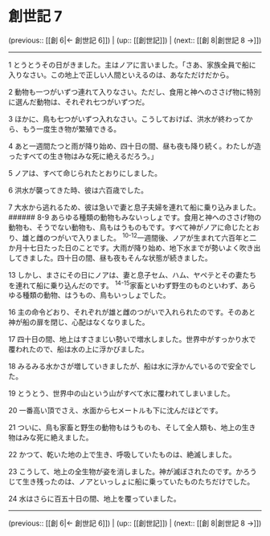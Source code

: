 # 創世記 7

(previous:: [[創 6|← 創世記 6]]) | (up:: [[創世記]]) | (next:: [[創 8|創世記 8 →]])

***




1 
とうとうその日がきました。主はノアに言いました。「さあ、家族全員で船に入りなさい。この地上で正しい人間といえるのは、あなただけだから。 



2 
動物も一つがいずつ連れて入りなさい。ただし、食用と神へのささげ物に特別に選んだ動物は、それぞれ七つがいずつだ。 



3 
ほかに、鳥も七つがいずつ入れなさい。こうしておけば、洪水が終わってから、もう一度生き物が繁殖できる。 



4 
あと一週間たつと雨が降り始め、四十日の間、昼も夜も降り続く。わたしが造ったすべての生き物はみな死に絶えるだろう。」 



5 
ノアは、すべて命じられたとおりにしました。 



6 
洪水が襲ってきた時、彼は六百歳でした。 



7 
大水から逃れるため、彼は急いで妻と息子夫婦を連れて船に乗り込みました。 ###### 8-9 あらゆる種類の動物もみないっしょです。食用と神へのささげ物の動物も、そうでない動物も、鳥もはうものもです。すべて神がノアに命じたとおり、雄と雌のつがいで入りました。 <sup class="versenum">10-12</sup>一週間後、ノアが生まれて六百年と二か月十七日たった日のことです。大雨が降り始め、地下水までが勢いよく吹き出してきました。四十日の間、昼も夜もそんな状態が続きました。 



13 
しかし、まさにその日にノアは、妻と息子セム、ハム、ヤペテとその妻たちを連れて船に乗り込んだのです。 <sup class="versenum">14-15</sup>家畜といわず野生のものといわず、あらゆる種類の動物、はうもの、鳥もいっしょでした。 



16 
主の命令どおり、それぞれが雄と雌のつがいで入れられたのです。そのあと神が船の扉を閉じ、心配はなくなりました。 



17 
四十日の間、地上はすさまじい勢いで増水しました。世界中がすっかり水で覆われたので、船は水の上に浮かびました。 



18 
みるみる水かさが増していきましたが、船は水に浮かんでいるので安全でした。 



19 
とうとう、世界中の山という山がすべて水に覆われてしまいました。 



20 
一番高い頂でさえ、水面から七メートルも下に沈んだほどです。 



21 
ついに、鳥も家畜と野生の動物もはうものも、そして全人類も、地上の生き物はみな死に絶えました。 



22 
かつて、乾いた地の上で生き、呼吸していたものは、絶滅しました。 



23 
こうして、地上の全生物が姿を消しました。神が滅ぼされたのです。かろうじて生き残ったのは、ノアといっしょに船に乗っていたものたちだけでした。 



24 
水はさらに百五十日の間、地上を覆っていました。

***

(previous:: [[創 6|← 創世記 6]]) | (up:: [[創世記]]) | (next:: [[創 8|創世記 8 →]])
